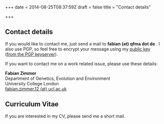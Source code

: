 +++
date = 2014-08-25T08:37:59Z
draft = false
title = "Contact details"

+++

## Contact details
If you would like to contact me, just send a mail to **fabian (at) qfma dot de** . I also use PGP, so feel free to encrypt your message using my [public key](http://qfma.de/keys/fabian@qfma.de.asc) ([from the PGP keyserver](http://pgp.mit.edu/pks/lookup?op=get&search=0x3777D8FC609253ED)).

If you want to contact me on a work related issue, please use these details:

<b>Fabian Zimmer</b><br>
Department of Genetics, Evolution and Environment<br>
University College London<br>
<a href="mailto:fabian.zimmer (at) ucl.ac.uk">fabian.zimmer.12 (at) ucl.ac.uk</a>


## Curriculum Vitae

If you are interested in my CV, please send me a short mail.




